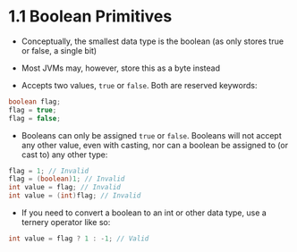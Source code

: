 # 1.1 Boolean Primitives

- Conceptually, the smallest data type is the boolean (as only stores true or false, a single bit)
- Most JVMs may, however, store this as a byte instead

- Accepts two values, `true` or `false`. Both are reserved keywords:
```java
boolean flag;
flag = true;
flag = false;
```

- Booleans can only be assigned `true` or `false`. Booleans will not accept any other value, even with casting, nor can a boolean be assigned to (or cast to) any other type:
```java
flag = 1; // Invalid
flag = (boolean)1; // Invalid
int value = flag; // Invalid
int value = (int)flag; // Invalid
```

- If you need to convert a boolean to an int or other data type, use a ternery operator like so:
```java
int value = flag ? 1 : -1; // Valid
```
